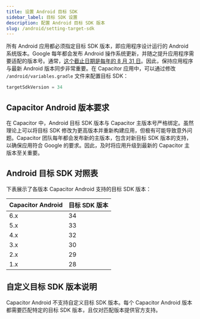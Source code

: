 ```yaml
---
title: 设置 Android 目标 SDK
sidebar_label: 目标 SDK 设置
description: 配置 Android 目标 SDK 版本
slug: /android/setting-target-sdk
---
```


所有 Android 应用都必须指定目标 SDK 版本，即应用程序设计运行的 Android 系统版本。Google 每年都会发布 Android 操作系统更新，并随之提升应用程序需要适配的版本号。通常，[这个截止日期是每年的 8 月 31 日](https://support.google.com/googleplay/android-developer/answer/11926878?hl=en)。因此，保持应用程序与最新 Android 版本同步非常重要。在 Capacitor 应用中，可以通过修改 `/android/variables.gradle` 文件来配置目标 SDK：

```groovy
targetSdkVersion = 34
```

## Capacitor Android 版本要求

在 Capacitor 中，Android 目标 SDK 版本与 Capacitor 主版本号严格绑定。虽然理论上可以将目标 SDK 修改为更高版本并重新构建应用，但极有可能导致意外问题。Capacitor 团队每年都会发布新的主版本，包含对新目标 SDK 版本的支持，以确保应用符合 Google 的要求。因此，及时将应用升级到最新的 Capacitor 主版本至关重要。

## Android 目标 SDK 对照表

下表展示了各版本 Capacitor Android 支持的目标 SDK 版本：

| Capacitor Android | 目标 SDK 版本 |
| ----------------- | ------------ |
| 6.x               | 34           |
| 5.x               | 33           |
| 4.x               | 32           |
| 3.x               | 30           |
| 2.x               | 29           |
| 1.x               | 28           |

## 自定义目标 SDK 版本说明

Capacitor Android 不支持自定义目标 SDK 版本。每个 Capacitor Android 版本都需要匹配特定的目标 SDK 版本，且仅对匹配版本提供官方支持。